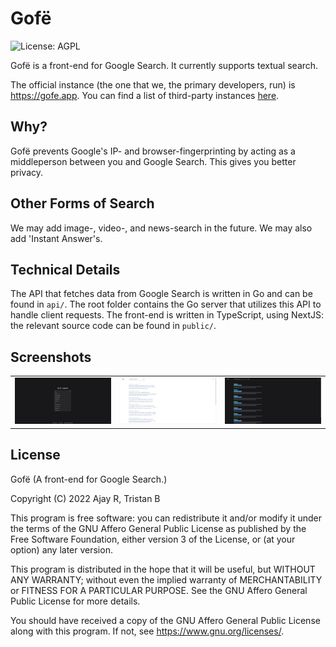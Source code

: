 # Gofë

![License: AGPL](https://img.shields.io/badge/license-AGPL-%233897f0)

Gofë is a front-end for Google Search. It currently supports textual search.

The official instance (the one that we, the primary developers, run) is
https://gofe.app. You can find a list of third-party instances
[here](INSTANCES.md).

## Why?

Gofë prevents Google's IP- and browser-fingerprinting by acting as a
middleperson between you and Google Search. This gives you better privacy.

## Other Forms of Search

We may add image-, video-, and news-search in the future. We may also add
'Instant Answer's.

## Technical Details

The API that fetches data from Google Search is written in Go and can be found
in `api/`. The root folder contains the Go server that utilizes this API to
handle client requests. The front-end is written in TypeScript, using NextJS:
the relevant source code can be found in `public/`.

## Screenshots

|                       |                          |                           |
|-----------------------|--------------------------|---------------------------|
| ![](/images/home.png) | ![](/images/results.png) | ![](/images/skeleton.png) |

## License

Gofë (A front-end for Google Search.)

Copyright (C) 2022 Ajay R, Tristan B

This program is free software: you can redistribute it and/or modify it under
the terms of the GNU Affero General Public License as published by the Free
Software Foundation, either version 3 of the License, or (at your option) any
later version.

This program is distributed in the hope that it will be useful, but WITHOUT ANY
WARRANTY; without even the implied warranty of MERCHANTABILITY or FITNESS FOR A
PARTICULAR PURPOSE.  See the GNU Affero General Public License for more details.

You should have received a copy of the GNU Affero General Public License along
with this program.  If not, see <https://www.gnu.org/licenses/>.
